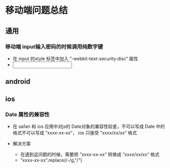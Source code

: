 # 移动端问题总结

## 通用

### 移动端 input输入密码的时候调用纯数字键

- 在 input 的style 标签中加入 ”-webkit-text-security:disc“ 属性
- <input type="tel" style="-webkit-text-security:disc">

## android

## ios

### Date 属性的兼容性

- 在 safari 和 ios 应用中对js的 Date对象的兼容性较差，不可以写成 Date 中的格式不可以写成 ”xxxx-xx-xx“， ios 只接受  ”xxxx/xx/xx“ 格式
- 解决方案

	- 在遇到这问题的时候，需要把 ”xxxx-xx-xx“ 转换成 ”xxxx/xx/xx“ 格式
	- ”xxxx-xx-xx“.replace(/\-/g,"/")

